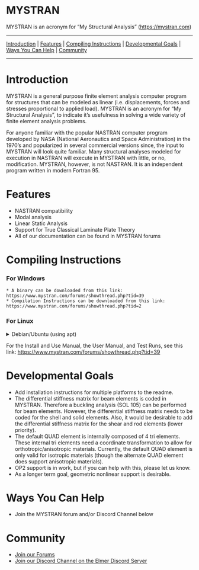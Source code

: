 MYSTRAN
=======

MYSTRAN is an acronym for “My Structural Analysis” (https://mystran.com)


---

[Introduction](#introduction) |
[Features](#features) |
[Compiling Instructions](#compiling-instructions) |
[Developmental Goals](#developmental-goals) |
[Ways You Can Help](#ways-you-can-help) |
[Community](#community)

---


# Introduction

MYSTRAN is a general purpose finite element analysis computer program for structures that can be modeled as linear (i.e. displacements, forces and stresses proportional to applied load). MYSTRAN is an acronym for “My Structural Analysis”, to indicate it’s usefulness in solving a wide variety of finite element analysis problems.

For anyone familiar with the popular NASTRAN computer program developed by NASA (National Aeronautics and Space Administration) in the 1970’s and popularized in several commercial versions since, the input to MYSTRAN will look quite familiar. Many structural analyses modeled for execution in NASTRAN will execute in MYSTRAN with little, or no, modification. MYSTRAN, however, is not NASTRAN. It is an independent program written in modern Fortran 95.

# Features

- NASTRAN compatibility
- Modal analysis
- Linear Static Analysis
- Support for True Classical Laminate Plate Theory
- All of our documentation can be found in MYSTRAN forums

# Compiling Instructions

### For Windows

    * A binary can be downloaded from this link: https://www.mystran.com/forums/showthread.php?tid=39
    * Compilation Instructions can be downloaded from this link: https://www.mystran.com/forums/showthread.php?tid=2

### For Linux

<details>
<summary> Debian/Ubuntu (using apt)</summary>
<br>
MYSTRAN relies upon the following dependencies

- gcc
- gfortran
- make
- git
- f2c (aka libf2c)
- cmake (version 3.18 or above)

Check if gcc is installed. 
```
dpkg-query -l | grep -P "^ii\s+gcc\s+"
```
If it is not installed, installed it.
```
sudo apt install gcc
```

Check if gfortran is installed
```
dpkg-query -l | grep -P "^ii\s+gfortran\s+"
```
If it is not installed, install it.
```
sudo apt install gfortran
```

Check if make is installed
```
dpkg-query -l | grep -P "^ii\s+make\s+"
```
If it is not installed, install it.
```
sudo apt install make
```

Check if git is installed
```
dpkg-query -l | grep -P "^ii\s+git\s+"
```
If it is not installed, install it.
```
sudo apt install git
```

Check if f2c is installed
```
dpkg-query -l | grep -P "^ii\s+f2c\s+"
```
If it is not installed, install it.
```
sudo apt install f2c
```

Check if cmake is installed
```
dpkg-query -l | grep -P "^ii\s+cmake\s+"
```
If it is not installed, or it is not version 3.18 or later, you can purge it,
and aquire the newest version from source.
```
sudo apt purge cmake
git clone "https://gitlab.kitware.com/cmake/cmake.git"
cd cmake
./bootstrap
make
sudo make install
```

You now have all of the prerequisites to compile Mystran.

Aquire the Mystran source.
```
git clone https://github.com/dr-bill-c/MYSTRAN.git
cd MYSTRAN
```

Generate the build scripts.
```
cmake .
```

Compile with make.
```
make
```

Copy the mystran binary to the appropriate location
```
sudo cp MYSTRAN/Binaries/mystran /usr/local/bin/mystran
```

Delete the git repository 
```
cd ..
sudo rm -r MYSTRAN
```

Congragulations! You have just installed MYSTRAN.

</details>

For the Install and Use Manual, the User Manual, and Test Runs, see this link:
https://www.mystran.com/forums/showthread.php?tid=39



# Developmental Goals

- Add installation instructions for multiple platforms to the readme.
- The differential stiffness matrix for beam elements is coded in MYSTRAN. Therefore a buckling analysis (SOL 105) can be performed for beam elements. However, the differential stiffness matrix needs to be coded for the shell and solid elements. Also, it would be desirable to add the differential stiffness matrix for the shear and rod elements (lower priority).
- The default QUAD element is internally composed of 4 tri elements. These internal tri elements need a coordinate transformation to allow for orthotropic/anisotropic materials. Currently, the default QUAD element is only valid for isotropic materials (though the alternate QUAD element does support anisotropic materials).
- OP2 support is in work, but if you can help with this, please let us know.
- As a longer term goal, geometric nonlinear support is desirable.

# Ways You Can Help

- Join the MYSTRAN forum and/or Discord Channel below

# Community
- [Join our Forums](https://mystran.com/forums)
- [Join our Discord Channel on the Elmer Discord Server](https://discord.com/invite/fUJr75H)

